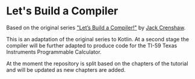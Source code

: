 # Let's Build a Compiler

Based on the original series ["Let’s Build a Compiler!"](https://compilers.iecc.com/crenshaw) by [Jack Crenshaw](https://jackcrenshaw.com/).

This is an adaptation of the original series to Kotlin. At a second stage the compiler will be further adapted to produce code for the TI-59 Texas Instruments Programmable Calculator.

At the moment the repository is split based on the chapters of the tutorial and will be updated as new chapters are added.


